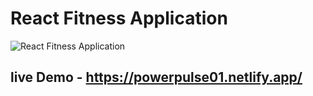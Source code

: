 # React Fitness Application

![React Fitness Application](https://i.ibb.co/Yt9spGc/image.png)


## live Demo - https://powerpulse01.netlify.app/
